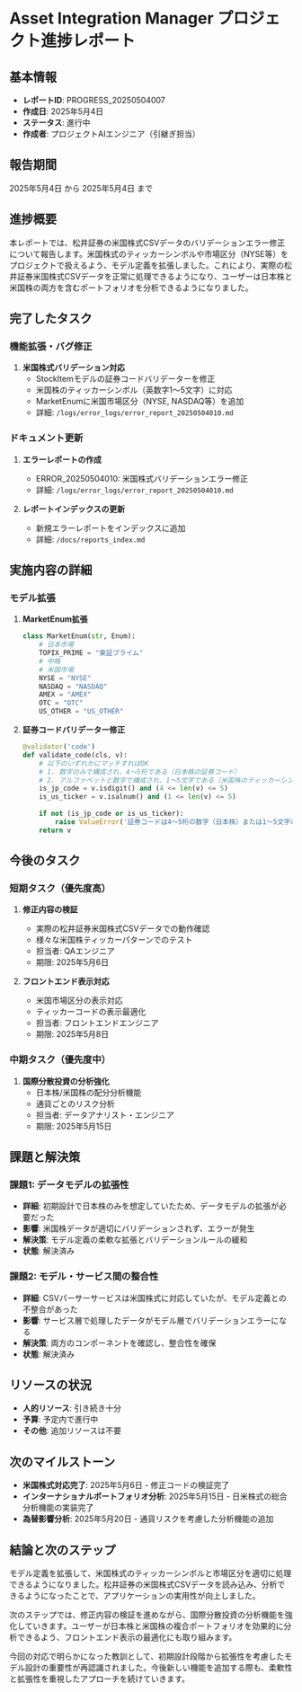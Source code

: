 # Asset Integration Manager プロジェクト進捗レポート

## 基本情報

- **レポートID**: PROGRESS_20250504007
- **作成日**: 2025年5月4日
- **ステータス**: 進行中
- **作成者**: プロジェクトAIエンジニア（引継ぎ担当）

## 報告期間

2025年5月4日 から 2025年5月4日 まで

## 進捗概要

本レポートでは、松井証券の米国株式CSVデータのバリデーションエラー修正について報告します。米国株式のティッカーシンボルや市場区分（NYSE等）をプロジェクトで扱えるよう、モデル定義を拡張しました。これにより、実際の松井証券米国株式CSVデータを正常に処理できるようになり、ユーザーは日本株と米国株の両方を含むポートフォリオを分析できるようになりました。

## 完了したタスク

### 機能拡張・バグ修正

1. **米国株式バリデーション対応**
   - StockItemモデルの証券コードバリデーターを修正
   - 米国株のティッカーシンボル（英数字1〜5文字）に対応
   - MarketEnumに米国市場区分（NYSE, NASDAQ等）を追加
   - 詳細: `/logs/error_logs/error_report_20250504010.md`

### ドキュメント更新

1. **エラーレポートの作成**
   - ERROR_20250504010: 米国株式バリデーションエラー修正
   - 詳細: `/logs/error_logs/error_report_20250504010.md`

2. **レポートインデックスの更新**
   - 新規エラーレポートをインデックスに追加
   - 詳細: `/docs/reports_index.md`

## 実施内容の詳細

### モデル拡張

1. **MarketEnum拡張**
   ```python
   class MarketEnum(str, Enum):
       # 日本市場
       TOPIX_PRIME = "東証プライム"
       # 中略
       # 米国市場
       NYSE = "NYSE"
       NASDAQ = "NASDAQ"
       AMEX = "AMEX"
       OTC = "OTC"
       US_OTHER = "US_OTHER"
   ```

2. **証券コードバリデーター修正**
   ```python
   @validator('code')
   def validate_code(cls, v):
       # 以下のいずれかにマッチすればOK
       # 1. 数字のみで構成され、4〜5桁である（日本株の証券コード）
       # 2. アルファベットと数字で構成され、1〜5文字である（米国株のティッカーシンボル）
       is_jp_code = v.isdigit() and (4 <= len(v) <= 5)
       is_us_ticker = v.isalnum() and (1 <= len(v) <= 5)
       
       if not (is_jp_code or is_us_ticker):
           raise ValueError('証券コードは4〜5桁の数字（日本株）または1〜5文字の英数字（米国株）である必要があります')
       return v
   ```

## 今後のタスク

### 短期タスク（優先度高）

1. **修正内容の検証**
   - 実際の松井証券米国株式CSVデータでの動作確認
   - 様々な米国株ティッカーパターンでのテスト
   - 担当者: QAエンジニア
   - 期限: 2025年5月6日

2. **フロントエンド表示対応**
   - 米国市場区分の表示対応
   - ティッカーコードの表示最適化
   - 担当者: フロントエンドエンジニア
   - 期限: 2025年5月8日

### 中期タスク（優先度中）

1. **国際分散投資の分析強化**
   - 日本株/米国株の配分分析機能
   - 通貨ごとのリスク分析
   - 担当者: データアナリスト・エンジニア
   - 期限: 2025年5月15日

## 課題と解決策

### 課題1: データモデルの拡張性

- **詳細**: 初期設計で日本株のみを想定していたため、データモデルの拡張が必要だった
- **影響**: 米国株データが適切にバリデーションされず、エラーが発生
- **解決策**: モデル定義の柔軟な拡張とバリデーションルールの緩和
- **状態**: 解決済み

### 課題2: モデル・サービス間の整合性

- **詳細**: CSVパーサーサービスは米国株式に対応していたが、モデル定義との不整合があった
- **影響**: サービス層で処理したデータがモデル層でバリデーションエラーになる
- **解決策**: 両方のコンポーネントを確認し、整合性を確保
- **状態**: 解決済み

## リソースの状況

- **人的リソース**: 引き続き十分
- **予算**: 予定内で進行中
- **その他**: 追加リソースは不要

## 次のマイルストーン

- **米国株式対応完了**: 2025年5月6日 - 修正コードの検証完了
- **インターナショナルポートフォリオ分析**: 2025年5月15日 - 日米株式の総合分析機能の実装完了
- **為替影響分析**: 2025年5月20日 - 通貨リスクを考慮した分析機能の追加

## 結論と次のステップ

モデル定義を拡張して、米国株式のティッカーシンボルと市場区分を適切に処理できるようになりました。松井証券の米国株式CSVデータを読み込み、分析できるようになったことで、アプリケーションの実用性が向上しました。

次のステップでは、修正内容の検証を進めながら、国際分散投資の分析機能を強化していきます。ユーザーが日本株と米国株の複合ポートフォリオを効果的に分析できるよう、フロントエンド表示の最適化にも取り組みます。

今回の対応で明らかになった教訓として、初期設計段階から拡張性を考慮したモデル設計の重要性が再認識されました。今後新しい機能を追加する際も、柔軟性と拡張性を重視したアプローチを続けていきます。
